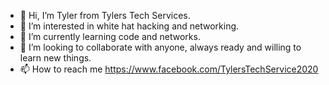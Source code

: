 - 👋 Hi, I’m Tyler from Tylers Tech Services.
- 👀 I’m interested in white hat hacking and networking.
- 🌱 I’m currently learning code and networks.
- 💞️ I’m looking to collaborate with anyone, always ready and willing to learn new things.
- 📫 How to reach me https://www.facebook.com/TylersTechService2020

<!---
TylersTech2020/TylersTech2020 is a cow special pie repository because its `README.md` (this file) appears on your GitHub profile.
You can click the Preview link to take a look at your changes or you can leave it how it is cause does anyone actually look at these...
--->
